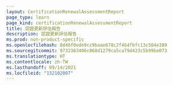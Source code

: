 ```yaml
---
layout: CertificationRenewalAssessmentReport
page_type: learn
page_kind: certificationRenewalAssessmentReport
title: 認證更新評估報告
description: 認證更新評估報告
ms.prod: non-product-specific
ms.openlocfilehash: 8d46f0ede9cc9baae678c2f464fbfc13c584e389
ms.sourcegitcommit: 9732383406c868d1279ca5ca79d423c5b99be073
ms.translationtype: HT
ms.contentlocale: zh-TW
ms.lasthandoff: 09/14/2021
ms.locfileid: "132102007"
---
```

